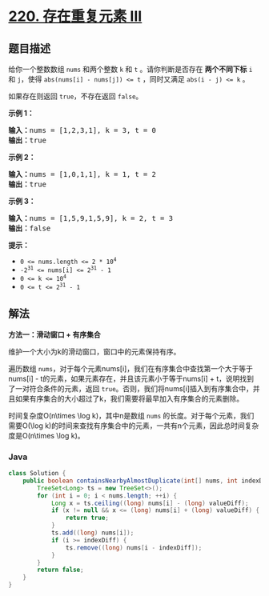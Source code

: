 # [220. 存在重复元素 III](https://leetcode.cn/problems/contains-duplicate-iii)

## 题目描述

<p>给你一个整数数组 <code>nums</code> 和两个整数 <code>k</code> 和 <code>t</code> 。请你判断是否存在 <b>两个不同下标</b> <code>i</code> 和 <code>j</code>，使得 <code>abs(nums[i] - nums[j]) <= t</code> ，同时又满足 <code>abs(i - j) <= k</code><em> </em>。</p>

<p>如果存在则返回 <code>true</code>，不存在返回 <code>false</code>。</p>



<p><strong>示例 1：</strong></p>

<pre>
<strong>输入：</strong>nums = [1,2,3,1], k<em> </em>= 3, t = 0
<strong>输出：</strong>true</pre>

<p><strong>示例 2：</strong></p>

<pre>
<strong>输入：</strong>nums = [1,0,1,1], k<em> </em>=<em> </em>1, t = 2
<strong>输出：</strong>true</pre>

<p><strong>示例 3：</strong></p>

<pre>
<strong>输入：</strong>nums = [1,5,9,1,5,9], k = 2, t = 3
<strong>输出：</strong>false</pre>



<p><strong>提示：</strong></p>

<ul>
	<li><code>0 <= nums.length <= 2 * 10<sup>4</sup></code></li>
	<li><code>-2<sup>31</sup> <= nums[i] <= 2<sup>31</sup> - 1</code></li>
	<li><code>0 <= k <= 10<sup>4</sup></code></li>
	<li><code>0 <= t <= 2<sup>31</sup> - 1</code></li>
</ul>

## 解法

**方法一：滑动窗口 + 有序集合**

维护一个大小为k的滑动窗口，窗口中的元素保持有序。

遍历数组 `nums`，对于每个元素nums[i]，我们在有序集合中查找第一个大于等于nums[i] - t的元素，如果元素存在，并且该元素小于等于nums[i] + t，说明找到了一对符合条件的元素，返回 `true`。否则，我们将nums[i]插入到有序集合中，并且如果有序集合的大小超过了k，我们需要将最早加入有序集合的元素删除。

时间复杂度O(n\times \log k)，其中n是数组 `nums` 的长度。对于每个元素，我们需要O(\log k)的时间来查找有序集合中的元素，一共有n个元素，因此总时间复杂度是O(n\times \log k)。

### **Java**

```java
class Solution {
    public boolean containsNearbyAlmostDuplicate(int[] nums, int indexDiff, int valueDiff) {
        TreeSet<Long> ts = new TreeSet<>();
        for (int i = 0; i < nums.length; ++i) {
            Long x = ts.ceiling((long) nums[i] - (long) valueDiff);
            if (x != null && x <= (long) nums[i] + (long) valueDiff) {
                return true;
            }
            ts.add((long) nums[i]);
            if (i >= indexDiff) {
                ts.remove((long) nums[i - indexDiff]);
            }
        }
        return false;
    }
}
```
